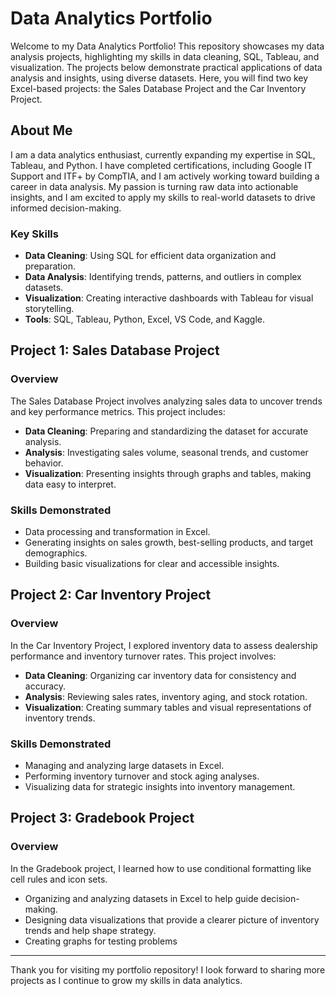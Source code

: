 # Data Analytics Portfolio

Welcome to my Data Analytics Portfolio! This repository showcases my data analysis projects, highlighting my skills in data cleaning, SQL, Tableau, and visualization. The projects below demonstrate practical applications of data analysis and insights, using diverse datasets. Here, you will find two key Excel-based projects: the Sales Database Project and the Car Inventory Project.

## About Me

I am a data analytics enthusiast, currently expanding my expertise in SQL, Tableau, and Python. I have completed certifications, including Google IT Support and ITF+ by CompTIA, and I am actively working toward building a career in data analysis. My passion is turning raw data into actionable insights, and I am excited to apply my skills to real-world datasets to drive informed decision-making.

### Key Skills
- **Data Cleaning**: Using SQL for efficient data organization and preparation.
- **Data Analysis**: Identifying trends, patterns, and outliers in complex datasets.
- **Visualization**: Creating interactive dashboards with Tableau for visual storytelling.
- **Tools**: SQL, Tableau, Python, Excel, VS Code, and Kaggle.

## Project 1: Sales Database Project

### Overview
The Sales Database Project involves analyzing sales data to uncover trends and key performance metrics. This project includes:
- **Data Cleaning**: Preparing and standardizing the dataset for accurate analysis.
- **Analysis**: Investigating sales volume, seasonal trends, and customer behavior.
- **Visualization**: Presenting insights through graphs and tables, making data easy to interpret.

### Skills Demonstrated
- Data processing and transformation in Excel.
- Generating insights on sales growth, best-selling products, and target demographics.
- Building basic visualizations for clear and accessible insights.

## Project 2: Car Inventory Project

### Overview
In the Car Inventory Project, I explored inventory data to assess dealership performance and inventory turnover rates. This project involves:
- **Data Cleaning**: Organizing car inventory data for consistency and accuracy.
- **Analysis**: Reviewing sales rates, inventory aging, and stock rotation.
- **Visualization**: Creating summary tables and visual representations of inventory trends.

### Skills Demonstrated
- Managing and analyzing large datasets in Excel.
- Performing inventory turnover and stock aging analyses.
- Visualizing data for strategic insights into inventory management.

## Project 3: Gradebook  Project

### Overview
In the Gradebook project, I learned how to use conditional formatting like cell rules and icon sets.
- Organizing and analyzing datasets in Excel to help guide decision-making.
- Designing data visualizations that provide a clearer picture of inventory trends and help shape strategy.
- Creating graphs for testing problems
  

---

Thank you for visiting my portfolio repository! I look forward to sharing more projects as I continue to grow my skills in data analytics.

